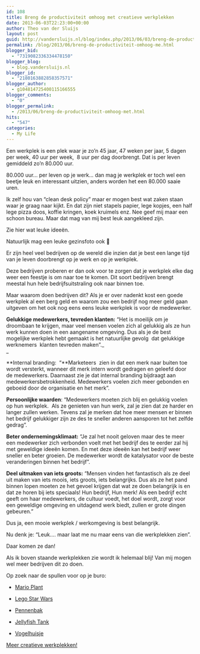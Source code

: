 ```yaml
---
id: 108
title: Breng de productiviteit omhoog met creatieve werkplekken
date: 2013-06-03T22:23:00+00:00
author: Theo van der Sluijs
layout: post
guid: http://vandersluijs.nl/blog/index.php/2013/06/03/breng-de-productiviteit-omhoog-me/
permalink: /blog/2013/06/breng-de-productiviteit-omhoog-me.html
blogger_bid:
  - "7319082336334478150"
blogger_blog:
  - blog.vandersluijs.nl
blogger_id:
  - "2180163882858357571"
blogger_author:
  - g104814725400115166555
blogger_comments:
  - "0"
blogger_permalink:
  - /2013/06/breng-de-productiviteit-omhoog-met.html
hits:
  - "547"
categories:
  - My Life
---
```

Een werkplek is een plek waar je zo&#8217;n 45 jaar, 47 weken per jaar, 5 dagen per week, 40 uur per week,  8 uur per dag doorbrengt. Dat is per leven gemiddeld zo&#8217;n 80.000 uur.

80.000 uur&#8230; per leven op je werk&#8230; dan mag je werkplek er toch wel een beetje leuk en interessant uitzien, anders worden het een 80.000 saaie uren. <!--more-->

Ik zelf hou van &#8220;clean desk policy&#8221; maar er mogen best wat zaken staan waar je graag naar kijkt. En dat zijn niet stapels papier, lege kopjes, een half lege pizza doos, koffie kringen, koek kruimels enz. Nee geef mij maar een schoon bureau. Maar dat mag van mij best leuk aangekleed zijn.

Zie hier wat leuke ideeën.

Natuurlijk mag een leuke gezinsfoto ook 🙂

Er zijn heel veel bedrijven op de wereld die inzien dat je best een lange tijd van je leven doorbrengt op je werk en op je werkplek.

Deze bedrijven proberen er dan ook voor te zorgen dat je werkplek elke dag weer een feestje is om naar toe te komen. Dit soort bedrijven brengt meestal hun hele bedrijfsuitstraling ook naar binnen toe.

Maar waarom doen bedrijven dit? Als je er over nadenkt kost een goede werkplek al een berg geld en waarom zou een bedrijf nog meer geld gaan uitgeven om het ook nog eens eens leuke werkplek is voor de medewerker.

**Gelukkige medewerkers, tevreden klanten:** &#8220;Het is moeilijk om je droombaan te krijgen, maar veel mensen voelen zich al gelukkig als ze hun werk kunnen doen in een aangename omgeving. Dus als je de best mogelijke werkplek hebt gemaakt is het natuurlijke gevolg  dat gelukkige werknemers  klanten tevreden maken&#8221;._  
_ 

**Internal branding:  &#8220;**Marketeers  zien in dat een merk naar buiten toe wordt versterkt, wanneer dit merk intern wordt gedragen en geleefd door de medewerkers. Daarnaast zie je dat internal branding bijdraagt aan medewerkersbetrokkenheid. Medewerkers voelen zich meer gebonden en geboeid door de organisatie en het merk&#8221;.

**Persoonlijke waarden**: &#8220;Medewerkers moeten zich blij en gelukkig voelen op hun werkplek.  Als ze genieten van hun werk, zal je zien dat ze harder en langer zullen werken. Tevens zal je merken dat hoe meer mensen er binnen het bedrijf gelukkiger zijn ze des te sneller anderen aansporen tot het zelfde gedrag&#8221;.

**Beter ondernemingsklimaat:** &#8220;Je zal het nooit geloven maar des te meer een medewerker zich verbonden voelt met het bedrijf des te eerder zal hij met geweldige ideeën komen. En met deze ideeën kan het bedrijf weer sneller en beter groeien. De medewerker wordt de katalysator voor de beste veranderingen binnen het bedrijf&#8221;.

**Deel uitmaken van iets groots:** &#8220;Mensen vinden het fantastisch als ze deel uit maken van iets moois, iets groots, iets belangrijks. Dus als ze het pand binnen lopen moeten ze het gevoel krijgen dat wat ze doen belangrijk is en dat ze horen bij iets speciaals! Hun bedrijf, Hun merk! Als een bedrijf echt geeft om haar medewerkers, de cultuur voedt, het doel wordt, zorgt voor een geweldige omgeving en uitdagend werk biedt, zullen er grote dingen gebeuren.&#8221;

Dus ja, een mooie werkplek / werkomgeving is best belangrijk.

Nu denk je: &#8220;Leuk&#8230;. maar laat me nu maar eens van die werkplekken zien&#8221;.

Daar komen ze dan!

Als ik boven staande werkplekken zie wordt ik helemaal blij! Van mij mogen wel meer bedrijven dit zo doen.

Op zoek naar de spullen voor op je buro:

</p> 

  * <a href="http://www.etsy.com/listing/114891359/super-mario-inspired-big-potted-piranha?ref=sr_gallery_11&ga_search_query=mario+plant&ga_view_type=gallery&ga_ship_to=NL&ga_search_type=all&ga_facet=mario+plant" target="_blank">Mario Plant</a>


  * <a href="http://www.play.com/Toys/Toys/4-/33547074/-/Product.html" target="_blank">Lego Star Wars</a>


  * <a href="http://www.thinkgeek.com/product/11f1/" target="_blank">Pennenbak</a>


  * <a href="http://www.megagadgets.nl/jellyfish-tank.html" target="_blank">Jellyfish Tank</a>


  * <a href="http://www.gadgethouse.nl/spinning-hat-vogelhuisje-radio-fm-mp3-p82017.html" target="_blank">Vogelhuisje</a>
</ul> 

[Meer creatieve werkplekken!](http://officesnapshots.com/)